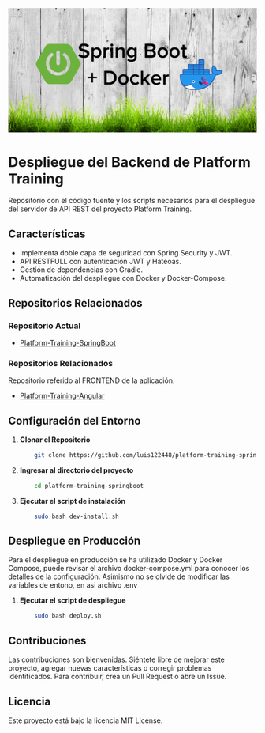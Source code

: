 ![Logo del Projecto](./resources/logo.png)

# Despliegue del Backend de Platform Training

Repositorio con el código fuente y los scripts necesarios para el despliegue del servidor de API REST del proyecto Platform Training.

## Características
- Implementa doble capa de seguridad con Spring Security y JWT.
- API RESTFULL con autenticación JWT y Hateoas.
- Gestión de dependencias con Gradle.
- Automatización del despliegue con Docker y Docker-Compose.

## Repositorios Relacionados

### Repositorio Actual
- [Platform-Training-SpringBoot](https://github.com/luis122448/platform-training-springboot)

### Repositorios Relacionados

Repositorio referido al FRONTEND de la aplicación.
- [Platform-Training-Angular](https://github.com/luis122448/platform-training-angular)

## Configuración del Entorno

1. **Clonar el Repositorio**
    ```bash
        git clone https://github.com/luis122448/platform-training-springboot.git
    ```

2. **Ingresar al directorio del proyecto**

    ```bash
        cd platform-training-springboot
    ```

3. **Ejecutar el script de instalación**

    ```bash
        sudo bash dev-install.sh
    ```

## Despliegue en Producción

Para el despliegue en producción se ha utilizado Docker y Docker Compose, puede revisar el archivo docker-compose.yml para conocer los detalles de la configuración.
Asimismo no se olvide de modificar las variables de entono, en asi archivo .env

1. **Ejecutar el script de despliegue**

    ```bash
        sudo bash deploy.sh
    ```

## Contribuciones
Las contribuciones son bienvenidas. Siéntete libre de mejorar este proyecto, agregar nuevas características o corregir problemas identificados. Para contribuir, crea un Pull Request o abre un Issue.

## Licencia
Este proyecto está bajo la licencia MIT License.
